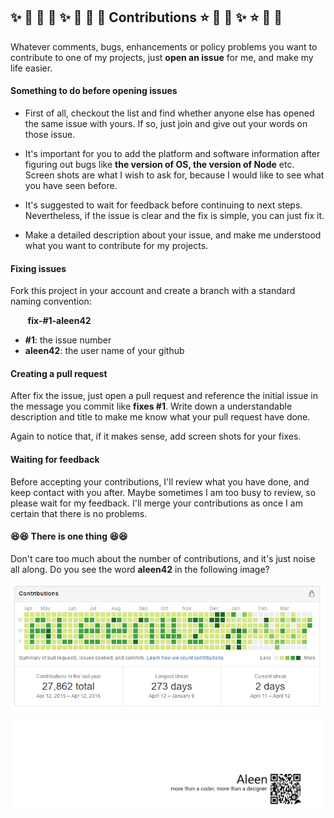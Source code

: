 ## :sparkles: :dizzy: :star2: :star2: :sparkles: :dizzy: :star2: :star2: Contributions :star: :star2: :dizzy: :sparkles:  :star: :star2: :dizzy:

Whatever comments, bugs, enhancements or policy problems you want to contribute to one of my projects, just **open an issue** for me, and make my life easier.

#### Something to do before opening issues

- First of all, checkout the list and find whether anyone else has opened the same issue with yours. If so, just join and give out your words on those issue.

- It's important for you to add the platform and software information after figuring out bugs like **the version of OS, the version of Node** etc. Screen shots are what I wish to ask for, because I would like to see what you have seen before.

- It's suggested to wait for feedback before continuing to next steps. Nevertheless, if the issue is clear and the fix is simple, you can just fix it.

- Make a detailed description about your issue, and make me understood what you want to contribute for my projects.

#### Fixing issues

Fork this project in your account and create a branch with a standard naming convention:

&nbsp; &nbsp; &nbsp; &nbsp;**fix-#1-aleen42**

- **#1**: the issue number
- **aleen42**: the user name of your github

#### Creating a pull request

After fix the issue, just open a pull request and reference the initial issue in the message you commit like **fixes #1**. Write down a understandable description and title to make me know what your pull request have done.

Again to notice that, if it makes sense, add screen shots for your fixes.

#### Waiting for feedback

Before accepting your contributions, I'll review what you have done, and keep contact with you after. Maybe sometimes I am too busy to review, so please wait for my feedback. I'll merge your contributions as once I am certain that there is no problems.

#### :laughing::laughing: There is one thing :laughing::laughing:

Don't care too much about the number of contributions, and it's just noise all along. Do you see the word **aleen42** in the following image?

<img src="./contribution.png">

<a href="http://aleen42.github.io/" target="_blank" ><img src="./pic/tail.gif"></a>
